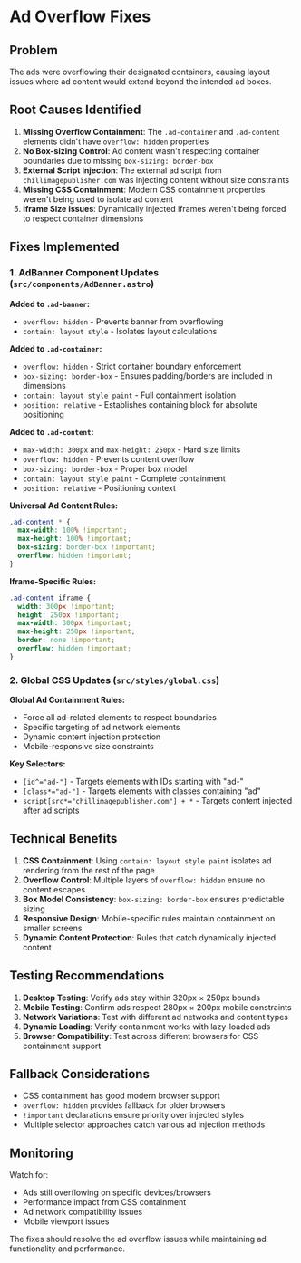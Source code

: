 # Ad Overflow Fixes

## Problem
The ads were overflowing their designated containers, causing layout issues where ad content would extend beyond the intended ad boxes.

## Root Causes Identified

1. **Missing Overflow Containment**: The `.ad-container` and `.ad-content` elements didn't have `overflow: hidden` properties
2. **No Box-sizing Control**: Ad content wasn't respecting container boundaries due to missing `box-sizing: border-box`
3. **External Script Injection**: The external ad script from `chillimagepublisher.com` was injecting content without size constraints
4. **Missing CSS Containment**: Modern CSS containment properties weren't being used to isolate ad content
5. **Iframe Size Issues**: Dynamically injected iframes weren't being forced to respect container dimensions

## Fixes Implemented

### 1. AdBanner Component Updates (`src/components/AdBanner.astro`)

**Added to `.ad-banner`:**
- `overflow: hidden` - Prevents banner from overflowing
- `contain: layout style` - Isolates layout calculations

**Added to `.ad-container`:**
- `overflow: hidden` - Strict container boundary enforcement
- `box-sizing: border-box` - Ensures padding/borders are included in dimensions
- `contain: layout style paint` - Full containment isolation
- `position: relative` - Establishes containing block for absolute positioning

**Added to `.ad-content`:**
- `max-width: 300px` and `max-height: 250px` - Hard size limits
- `overflow: hidden` - Prevents content overflow
- `box-sizing: border-box` - Proper box model
- `contain: layout style paint` - Complete containment
- `position: relative` - Positioning context

**Universal Ad Content Rules:**
```css
.ad-content * {
  max-width: 100% !important;
  max-height: 100% !important;
  box-sizing: border-box !important;
  overflow: hidden !important;
}
```

**Iframe-Specific Rules:**
```css
.ad-content iframe {
  width: 300px !important;
  height: 250px !important;
  max-width: 300px !important;
  max-height: 250px !important;
  border: none !important;
  overflow: hidden !important;
}
```

### 2. Global CSS Updates (`src/styles/global.css`)

**Global Ad Containment Rules:**
- Force all ad-related elements to respect boundaries
- Specific targeting of ad network elements
- Dynamic content injection protection
- Mobile-responsive size constraints

**Key Selectors:**
- `[id^="ad-"]` - Targets elements with IDs starting with "ad-"
- `[class*="ad-"]` - Targets elements with classes containing "ad"
- `script[src*="chillimagepublisher.com"] + *` - Targets content injected after ad scripts

## Technical Benefits

1. **CSS Containment**: Using `contain: layout style paint` isolates ad rendering from the rest of the page
2. **Overflow Control**: Multiple layers of `overflow: hidden` ensure no content escapes
3. **Box Model Consistency**: `box-sizing: border-box` ensures predictable sizing
4. **Responsive Design**: Mobile-specific rules maintain containment on smaller screens
5. **Dynamic Content Protection**: Rules that catch dynamically injected content

## Testing Recommendations

1. **Desktop Testing**: Verify ads stay within 320px × 250px bounds
2. **Mobile Testing**: Confirm ads respect 280px × 200px mobile constraints
3. **Network Variations**: Test with different ad networks and content types
4. **Dynamic Loading**: Verify containment works with lazy-loaded ads
5. **Browser Compatibility**: Test across different browsers for CSS containment support

## Fallback Considerations

- CSS containment has good modern browser support
- `overflow: hidden` provides fallback for older browsers
- `!important` declarations ensure priority over injected styles
- Multiple selector approaches catch various ad injection methods

## Monitoring

Watch for:
- Ads still overflowing on specific devices/browsers
- Performance impact from CSS containment
- Ad network compatibility issues
- Mobile viewport issues

The fixes should resolve the ad overflow issues while maintaining ad functionality and performance.